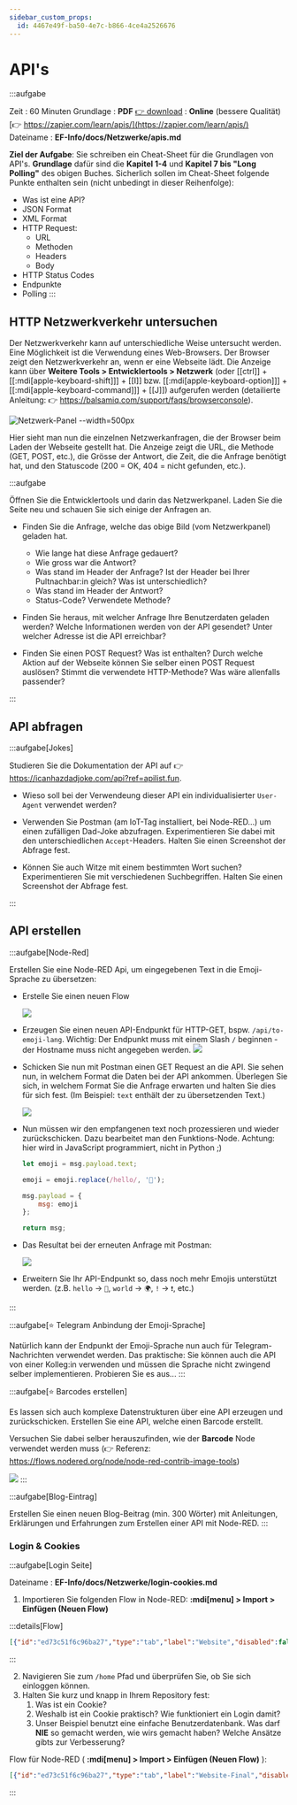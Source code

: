 ```yaml
---
sidebar_custom_props:
  id: 4467e49f-ba50-4e7c-b866-4ce4a2526676
---
```

# API's

:::aufgabe

<Answer type="state" webKey="f298a852-af85-49b5-b03f-8a35a33d48cb" />

Zeit
: 60 Minuten
Grundlage
: **PDF** [👉 download](assets/zappier-apis.pdf)
: **Online** (bessere Qualität) [👉 https://zapier.com/learn/apis/](https://zapier.com/learn/apis/)
Dateiname
: __EF-Info/docs/Netzwerke/apis.md__

**Ziel der Aufgabe**: Sie schreiben ein Cheat-Sheet für die Grundlagen von API's. **Grundlage** dafür sind die **Kapitel 1-4** und **Kapitel 7 bis "Long Polling"** des obigen Buches. Sicherlich sollen im Cheat-Sheet folgende Punkte enthalten sein (nicht unbedingt in dieser Reihenfolge):
- Was ist eine API? 
- JSON Format
- XML Format
- HTTP Request: 
  - URL
  - Methoden
  - Headers
  - Body
- HTTP Status Codes
- Endpunkte
- Polling
:::

## HTTP Netzwerkverkehr untersuchen

Der Netzwerkverkehr kann auf unterschiedliche Weise untersucht werden. Eine Möglichkeit ist die Verwendung eines Web-Browsers. Der Browser zeigt den Netzwerkverkehr an, wenn er eine Webseite lädt. Die Anzeige kann über __Weitere Tools > Entwicklertools > Netzwerk__ (oder [[ctrl]] + [[:mdi[apple-keyboard-shift]]] + [[I]] bzw. [[:mdi[apple-keyboard-option]]] + [[:mdi[apple-keyboard-command]]] + [[J]]) aufgerufen werden (detailierte Anleitung: 👉 https://balsamiq.com/support/faqs/browserconsole).

![Netzwerk-Panel --width=500px](images/network-console.png)

Hier sieht man nun die einzelnen Netzwerkanfragen, die der Browser beim Laden der Webseite gestellt hat. Die Anzeige zeigt die URL, die Methode (GET, POST, etc.), die Grösse der Antwort, die Zeit, die die Anfrage benötigt hat, und den Statuscode (200 = OK, 404 = nicht gefunden, etc.).


:::aufgabe
<Answer type="state" webKey="ffa8e0c7-0fb2-4988-8781-4203b785fa6f" />

Öffnen Sie die Entwicklertools und darin das Netzwerkpanel. Laden Sie die Seite neu und schauen Sie sich einige der Anfragen an. 

- Finden Sie die Anfrage, welche das obige Bild (vom Netzwerkpanel) geladen hat.
  - Wie lange hat diese Anfrage gedauert?
  - Wie gross war die Antwort?
  - Was stand im Header der Anfrage? Ist der Header bei Ihrer Pultnachbar:in gleich? Was ist unterschiedlich?
  - Was stand im Header der Antwort?
  - Status-Code? Verwendete Methode?
  
  <Answer type="text" webKey="dd6e4d84-5f2f-4b31-a83f-8f72d4ae4afa" />

- Finden Sie heraus, mit welcher Anfrage Ihre Benutzerdaten geladen werden? Welche Informationen werden von der API gesendet? Unter welcher Adresse ist die API erreichbar?

  <Answer type="text" webKey="a5a76fca-32f5-4168-9374-1f0235acbc95" />

- Finden Sie einen POST Request? Was ist enthalten? Durch welche Aktion auf der Webseite können Sie selber einen POST Request auslösen? Stimmt die verwendete HTTP-Methode? Was wäre allenfalls passender?

  <Answer type="text" webKey="3ea9cbc6-99d7-48c4-b4ed-7fd7621ec765" />

:::


## API abfragen

:::aufgabe[Jokes]
<Answer type="state" webKey="e9606896-3d52-413c-b0ed-d8437d6d960e" />

Studieren Sie die Dokumentation der API auf 👉 https://icanhazdadjoke.com/api?ref=apilist.fun.

- Wieso soll bei der Verwendeung dieser API ein individualisierter `User-Agent` verwendet werden?

  <Answer type="text" webKey="ea513d39-b9ab-4f26-a914-bb923ed8e58f" />

- Verwenden Sie Postman (am IoT-Tag installiert, bei Node-RED...) um einen zufälligen Dad-Joke abzufragen. Experimentieren Sie dabei mit den unterschiedlichen `Accept`-Headers. Halten Sie einen Screenshot der Abfrage fest.

  <Answer type="text" webKey="49c2fde6-041e-40da-9874-e572d98e74ff" />

- Können Sie auch Witze mit einem bestimmten Wort suchen? Experimentieren Sie mit verschiedenen Suchbegriffen. Halten Sie einen Screenshot der Abfrage fest.

  <Answer type="text" webKey="019dc887-fddd-4320-96cf-55b5f4da98e2" />

:::


## API erstellen

:::aufgabe[Node-Red]

<Answer type="state" webKey="c0ccd705-a413-4eb7-a44a-406d1db8c020" />

Erstellen Sie eine Node-RED Api, um eingegebenen Text in die Emoji-Sprache zu übersetzen:

- Erstelle Sie einen neuen Flow
  
  ![](images/nred-api-01.png)

- Erzeugen Sie einen neuen API-Endpunkt für HTTP-GET, bspw. `/api/to-emoji-lang`. Wichtig: Der Endpunkt muss mit einem Slash `/` beginnen - der Hostname muss nicht angegeben werden.
  ![](images/nred-api-02.png)

- Schicken Sie nun mit Postman einen GET Request an die API. Sie sehen nun, in welchem Format die Daten bei der API ankommen. Überlegen Sie sich, in welchem Format Sie die Anfrage erwarten und halten Sie dies für sich fest. (Im Beispiel: `text` enthält der zu übersetzenden Text.)

  ![](images/nred-api-03.png)

- Nun müssen wir den empfangenen text noch prozessieren und wieder zurückschicken. Dazu bearbeitet man den Funktions-Node. Achtung: hier wird in JavaScript programmiert, nicht in Python ;)

  ```js
  let emoji = msg.payload.text;

  emoji = emoji.replace(/hello/, '👋');

  msg.payload = {
      msg: emoji
  };

  return msg;
  ```
- Das Resultat bei der erneuten Anfrage mit Postman:

  ![](images/nred-api-04.png)

- Erweitern Sie Ihr API-Endpunkt so, dass noch mehr Emojis unterstützt werden. (z.B. `hello` -> `👋`, `world` -> `🌍`, `!` -> `❗️`, etc.)



:::


:::aufgabe[⭐ Telegram Anbindung der Emoji-Sprache]
<Answer type="state" webKey="fd93a452-48dd-4ddc-9dd2-111a8d445c31" />

Natürlich kann der Endpunkt der Emoji-Sprache nun auch für Telegram-Nachrichten verwendet werden. Das praktische: Sie können auch die API von einer Kolleg:in verwenden und müssen die Sprache nicht zwingend selber implementieren. Probieren Sie es aus...
:::

:::aufgabe[⭐ Barcodes erstellen]

<Answer type="state" webKey="13dac5de-8bf0-4a8e-b7af-e6a83ce25f63" />

Es lassen sich auch komplexe Datenstrukturen über eine API erzeugen und zurückschicken. Erstellen Sie eine API, welche einen Barcode erstellt.

Versuchen Sie dabei selber herauszufinden, wie der __Barcode__ Node verwendet werden muss (👉 Referenz: https://flows.nodered.org/node/node-red-contrib-image-tools)

![](images/nred-api-05.png)
:::

:::aufgabe[Blog-Eintrag]
<Answer type="state" webKey="631b73c7-a4fc-415d-ad08-18dc966b0a9f" />

Erstellen Sie einen neuen Blog-Beitrag (min. 300 Wörter) mit Anleitungen, Erklärungen und Erfahrungen zum Erstellen einer API mit Node-RED.
:::


### Login & Cookies

:::aufgabe[Login Seite]

<Answer type="state" webKey="39323467-afef-4670-b6b5-1e99d2d8c39e" />

Dateiname
: __EF-Info/docs/Netzwerke/login-cookies.md__


1. Importieren Sie folgenden Flow in Node-RED: __:mdi[menu] > Import > Einfügen (Neuen Flow)__
   
  :::details[Flow]

  ```json
  [{"id":"ed73c51f6c96ba27","type":"tab","label":"Website","disabled":false,"info":"","env":[]},{"id":"ec50be804c1e6675","type":"http in","z":"ed73c51f6c96ba27","name":"[GET] /home","url":"/home","method":"get","upload":false,"swaggerDoc":"","x":190,"y":280,"wires":[["1b5bb80c993555b9"]]},{"id":"cb111f9c5919c2df","type":"http response","z":"ed73c51f6c96ba27","name":"send","statusCode":"","headers":{},"x":890,"y":300,"wires":[]},{"id":"8e8e47cc5fcb98c5","type":"template","z":"ed73c51f6c96ba27","name":"welcome.html","field":"payload","fieldType":"msg","format":"html","syntax":"mustache","template":"<!DOCTYPE html>\n<html>\n\n<body>\n\n    <h2>Welcome {{payload.cookies.name}}</h2>\n\n    <form action=\"/api/logout\" method=\"post\">\n        <input type=\"submit\" value=\"Logout\">\n    </form>\n</body>\n\n</html>","output":"str","x":680,"y":260,"wires":[["cb111f9c5919c2df"]]},{"id":"ef63f010f75fddab","type":"http in","z":"ed73c51f6c96ba27","name":"","url":"/api/login","method":"post","upload":false,"swaggerDoc":"","x":200,"y":400,"wires":[["b0da1762ade85366"]]},{"id":"c3a17bf91ecd5844","type":"http response","z":"ed73c51f6c96ba27","name":"redirect","statusCode":"302","headers":{"location":"/home"},"x":700,"y":400,"wires":[]},{"id":"b0da1762ade85366","type":"function","z":"ed73c51f6c96ba27","name":"check login & set cookie","func":"msg.cookies = {\n    auth: true,\n    name: msg.payload.name\n}\nreturn msg;","outputs":1,"noerr":0,"initialize":"","finalize":"","libs":[],"x":450,"y":400,"wires":[["c3a17bf91ecd5844"]]},{"id":"1b5bb80c993555b9","type":"function","z":"ed73c51f6c96ba27","name":"file server","func":"if (msg.req.cookies['auth']) {\n    return [msg, undefined]\n} else {\n    return [undefined, msg]\n}\n","outputs":2,"noerr":0,"initialize":"","finalize":"","libs":[],"x":340,"y":280,"wires":[["27605817169cf262"],["78560b7d3955e003"]]},{"id":"78560b7d3955e003","type":"template","z":"ed73c51f6c96ba27","name":"login.html","field":"payload","fieldType":"msg","format":"html","syntax":"mustache","template":"<!DOCTYPE html>\n<html>\n\n<body>\n\n    <h2>Login</h2>\n\n    <form action=\"/api/login\" method=\"post\">\n        <label for=\"user\">Benutzername:</label><br>\n        <input type=\"text\" id=\"user\" name=\"name\" value=\"Johnny\"><br>\n        <label for=\"pw\">Password:</label><br>\n        <input type=\"password\" id=\"pw\" name=\"password\" value=\"SecurePW\"><br><br>\n        <input type=\"submit\" value=\"Login\">\n    </form>\n</body>\n\n</html>","output":"str","x":500,"y":300,"wires":[["cb111f9c5919c2df"]]},{"id":"67469255844ecdb2","type":"http in","z":"ed73c51f6c96ba27","name":"","url":"/api/logout","method":"post","upload":false,"swaggerDoc":"","x":200,"y":500,"wires":[["ec4982c40dbdb73b"]]},{"id":"ec4982c40dbdb73b","type":"function","z":"ed73c51f6c96ba27","name":"clear cookie","func":"msg.cookies = {auth: null, name: null}\nreturn msg;","outputs":1,"noerr":0,"initialize":"","finalize":"","libs":[],"x":410,"y":500,"wires":[["e835b96b55617025"]]},{"id":"e835b96b55617025","type":"http response","z":"ed73c51f6c96ba27","name":"redirect","statusCode":"302","headers":{"location":"/home"},"x":700,"y":500,"wires":[]},{"id":"27605817169cf262","type":"change","z":"ed73c51f6c96ba27","name":"load cookies","rules":[{"t":"set","p":"payload.cookies","pt":"msg","to":"msg.req.cookies","tot":"jsonata"}],"action":"","property":"","from":"","to":"","reg":false,"x":510,"y":260,"wires":[["8e8e47cc5fcb98c5"]]}]
  ```
  :::

2. Navigieren Sie zum `/home` Pfad und überprüfen Sie, ob Sie sich einloggen können.
3. Halten Sie kurz und knapp in Ihrem Repository fest:
   1. Was ist ein Cookie?
   2. Weshalb ist ein Cookie praktisch? Wie funktioniert ein Login damit?
   3. Unser Beispiel benutzt eine einfache Benutzerdatenbank. Was darf **NIE** so gemacht werden, wie wirs gemacht haben? Welche Ansätze gibts zur Verbesserung?


<Solution>

Flow für Node-RED ( __:mdi[menu] > Import > Einfügen (Neuen Flow)__ ):

```json
[{"id":"ed73c51f6c96ba27","type":"tab","label":"Website-Final","disabled":false,"info":"","env":[]},{"id":"ec50be804c1e6675","type":"http in","z":"ed73c51f6c96ba27","name":"[GET] /home","url":"/home","method":"get","upload":false,"swaggerDoc":"","x":190,"y":280,"wires":[["1b5bb80c993555b9"]]},{"id":"cb111f9c5919c2df","type":"http response","z":"ed73c51f6c96ba27","name":"send","statusCode":"","headers":{},"x":890,"y":300,"wires":[]},{"id":"8e8e47cc5fcb98c5","type":"template","z":"ed73c51f6c96ba27","name":"welcome.html","field":"payload","fieldType":"msg","format":"html","syntax":"mustache","template":"<!DOCTYPE html>\n<html>\n\n<body>\n\n    <h2>Welcome {{payload.cookies.name}}</h2>\n\n    <form action=\"/api/logout\" method=\"post\">\n        <input type=\"submit\" value=\"Logout\">\n    </form>\n</body>\n\n</html>","output":"str","x":680,"y":260,"wires":[["cb111f9c5919c2df"]]},{"id":"ef63f010f75fddab","type":"http in","z":"ed73c51f6c96ba27","name":"","url":"/api/login","method":"post","upload":false,"swaggerDoc":"","x":200,"y":400,"wires":[["b0da1762ade85366","07234ee379334a3a"]]},{"id":"c3a17bf91ecd5844","type":"http response","z":"ed73c51f6c96ba27","name":"redirect","statusCode":"302","headers":{"location":"/home"},"x":700,"y":400,"wires":[]},{"id":"b0da1762ade85366","type":"function","z":"ed73c51f6c96ba27","name":"check login & set cookie","func":"const { name, password } = msg.payload;\nconst user = flow.get(name.toLowerCase());\n\nif (user) {\n    if (password == user.pw) {\n        msg.cookies = {\n            auth: true,\n            name: name\n        }\n    }\n}\nreturn msg;","outputs":1,"noerr":0,"initialize":"","finalize":"","libs":[],"x":450,"y":400,"wires":[["c3a17bf91ecd5844"]]},{"id":"1b5bb80c993555b9","type":"function","z":"ed73c51f6c96ba27","name":"file server","func":"if (msg.req.cookies['auth']) {\n    return [msg, undefined]\n} else {\n    return [undefined, msg]\n}\n","outputs":2,"noerr":0,"initialize":"","finalize":"","libs":[],"x":340,"y":280,"wires":[["27605817169cf262"],["78560b7d3955e003"]]},{"id":"78560b7d3955e003","type":"template","z":"ed73c51f6c96ba27","name":"login.html","field":"payload","fieldType":"msg","format":"html","syntax":"mustache","template":"<!DOCTYPE html>\n<html>\n\n<body>\n\n    <h2>Login in mein super cooles Wasauchimmer-System</h2>\n\n    <form action=\"/api/login\" method=\"post\">\n        <label for=\"user\">Benutzername:</label><br>\n        <input type=\"text\" id=\"user\" name=\"name\" value=\"Johnny\"><br>\n        <label for=\"frage\">Geburtstag?</label><br>\n        <input type=\"date\" id=\"frage\" name=\"geburtstag\" value=\"2000-06-28\"><br>\n        <label for=\"pw\">Password:</label><br>\n        <input type=\"password\" id=\"pw\" name=\"password\" value=\"asdf\"><br><br>\n        <input type=\"submit\" value=\"Login\">\n    </form>\n</body>\n\n</html>","output":"str","x":500,"y":300,"wires":[["cb111f9c5919c2df"]]},{"id":"67469255844ecdb2","type":"http in","z":"ed73c51f6c96ba27","name":"","url":"/api/logout","method":"post","upload":false,"swaggerDoc":"","x":200,"y":500,"wires":[["ec4982c40dbdb73b"]]},{"id":"ec4982c40dbdb73b","type":"function","z":"ed73c51f6c96ba27","name":"clear cookie","func":"msg.cookies = {secret: null, name: null}\nreturn msg;","outputs":1,"noerr":0,"initialize":"","finalize":"","libs":[],"x":410,"y":500,"wires":[["e835b96b55617025"]]},{"id":"e835b96b55617025","type":"http response","z":"ed73c51f6c96ba27","name":"redirect","statusCode":"302","headers":{"location":"/home"},"x":700,"y":500,"wires":[]},{"id":"27605817169cf262","type":"change","z":"ed73c51f6c96ba27","name":"load cookies","rules":[{"t":"set","p":"payload.cookies","pt":"msg","to":"msg.req.cookies","tot":"jsonata"}],"action":"","property":"","from":"","to":"","reg":false,"x":510,"y":260,"wires":[["8e8e47cc5fcb98c5"]]},{"id":"07234ee379334a3a","type":"debug","z":"ed73c51f6c96ba27","name":"debug 3","active":true,"tosidebar":true,"console":false,"tostatus":false,"complete":"false","statusVal":"","statusType":"auto","x":400,"y":360,"wires":[]},{"id":"e8a81f863d5375e5","type":"inject","z":"ed73c51f6c96ba27","name":"Init","props":[{"p":"payload"},{"p":"topic","vt":"str"}],"repeat":"","crontab":"","once":true,"onceDelay":0.1,"topic":"","payload":"","payloadType":"date","x":170,"y":160,"wires":[["3a334314d61a60e8"]]},{"id":"3a334314d61a60e8","type":"function","z":"ed73c51f6c96ba27","name":"Memory DB","func":"flow.set(\n    'johnny',\n    {\n        pw: 'asdf'\n    }\n)\n\nflow.set(\n    'maria',\n    {\n        pw: '1234'\n    }\n)\nreturn msg;","outputs":1,"noerr":0,"initialize":"","finalize":"","libs":[],"x":370,"y":160,"wires":[[]]}]
```

</Solution>
:::
